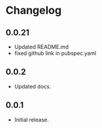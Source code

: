# Changelog

## 0.0.21

- Updated README.md
- fixed github link in pubspec.yaml

## 0.0.2

- Updated docs.

## 0.0.1

- Initial release.
